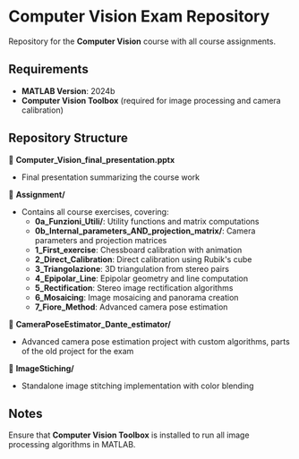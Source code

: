 # Computer Vision Exam Repository

Repository for the **Computer Vision** course with all course assignments.

## Requirements

- **MATLAB Version**: 2024b
- **Computer Vision Toolbox** (required for image processing and camera calibration)

## Repository Structure

📄 **Computer_Vision_final_presentation.pptx**
- Final presentation summarizing the course work

📁 **Assignment/**
- Contains all course exercises, covering:
  -  **0a_Funzioni_Utili/**: Utility functions and matrix computations
  -  **0b_Internal_parameters_AND_projection_matrix/**: Camera parameters and projection matrices
  -  **1_First_exercise**: Chessboard calibration with animation
  -  **2_Direct_Calibration**: Direct calibration using Rubik's cube
  -  **3_Triangolazione**: 3D triangulation from stereo pairs
  -  **4_Epipolar_Line**: Epipolar geometry and line computation
  -  **5_Rectification**: Stereo image rectification algorithms
  -  **6_Mosaicing**: Image mosaicing and panorama creation
  -  **7_Fiore_Method**: Advanced camera pose estimation

📁 **CameraPoseEstimator_Dante_estimator/**
- Advanced camera pose estimation project with custom algorithms, parts of the old project for the exam

📁 **ImageStiching/**
- Standalone image stitching implementation with color blending

## Notes

Ensure that **Computer Vision Toolbox** is installed to run all image processing algorithms in MATLAB.
